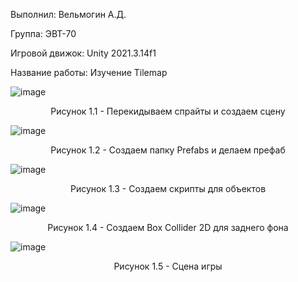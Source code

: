 Выполнил: Вельмогин А.Д.
  </p>
<p align="left"> Группа: ЭВТ-70
  </p>
<p align="left"> Игровой движок: Unity 2021.3.14f1
  </p>
<p align="left"> Название работы: Изучение Tilemap
  </p>
  


![image](https://user-images.githubusercontent.com/119512231/205584482-8614d5d8-b748-45b7-975d-b10f11984ae2.png)



<p align="center">
Рисунок 1.1 - Перекидываем спрайты и создаем сцену
</p>



  ![image](https://user-images.githubusercontent.com/119512231/205584551-e48cf7ed-75d9-4345-90ab-89ea98685fee.png)  



<p align="center">
Рисунок 1.2 - Создаем папку Prefabs и делаем префаб
</p>



  ![image](https://user-images.githubusercontent.com/119512231/205584695-d6b9ec24-fd05-4b11-9642-a746520156b4.png)



<p align="center">
Рисунок 1.3 - Создаем скрипты для объектов 
</p>



  ![image](https://user-images.githubusercontent.com/119512231/205584778-44c94908-3591-44eb-a9b3-09798dd44303.png)



<p align="center">
Рисунок 1.4 - Создаем Box Collider 2D для заднего фона 
</p>



  ![image](https://user-images.githubusercontent.com/119512231/205584960-f258628c-8b86-4192-a7f5-8ae3f5c6f279.png)



<p align="center">
Рисунок 1.5 - Сцена игры
</p>
